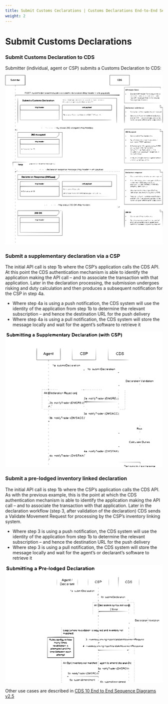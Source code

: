 ```yaml
---
title: Submit Customs Ceclarations | Customs Declarations End-to-End Service Guide
weight: 2
---
```


# Submit Customs Declarations

### Submit Customs Declaration to CDS
Submitter (individual, agent or CSP) submits a Customs Declaration to CDS:

![](figures/SGSD.svg)

### Submit a supplementary declaration via a CSP
The initial API call is step 1b where the CSP’s application calls the CDS API. At this point the CDS authentication mechanism is able to identify the application making the API call – and to associate the transaction with that application.
Later in the declaration processing, the submission undergoes risking and duty calculation and then produces a subsequent notification for the CSP in step 4a.

- Where step 4a is using a push notification, the CDS system will use the identity of the application from step 1b to determine the relevant subscription – and hence the destination URL for the push delivery
- Where step 4a is using a pull notification, the CDS system will store the message locally and wait for the agent’s software to retrieve it

 ![](figures/Submit-Supp1.svg)

### Submit a pre-lodged inventory linked declaration
The initial API call is step 1b where the CSP’s application calls the CDS API. As with the previous example, this is the point at which the CDS authentication mechanism is able to identify the application making the API call – and to associate the transaction with that application.
Later in the declaration workflow (step 3, after validation of the declaration) CDS sends a Validate Movement Request for processing by the CSP’s inventory linking system.

- Where step 3 is using a push notification, the CDS system will use the identity of the application from step 1b to determine the relevant subscription – and hence the destination URL for the push delivery
- Where step 3 is using a pull notification, the CDS system will store the message locally and wait for the agent’s or declarant’s software to retrieve it

![](figures/Submit-Prelodge1.svg)

Other use cases are described in [CDS 10 End to End Sequence Diagrams v2.5](figures/CDS%2010%20End%20to%20End%20Sequence%20Diagrams%20v2.5%20180721%20BW.pdf)